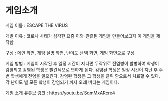 # 게임소개

게임 이름 : ESCAPE THE VIRUS

개발 이유 : 코로나 사태가 심각한 요즘 이와 관련된 게임을 만들어보고자 이 게임을 제작함

구성 : 메인 화면, 게임 설명 화면, 난이도 선택 화면, 게임 화면으로 구성 

게임 방법 : 게임이 시작된 후 일정 시간이 지나면 무작위로 전염병이 발병하여 학생이 감염되고 감염된 학생은 빨간색으로 변하게 된다. 감염된 학생은 일정 시간이 지난 후 주변 학생에게 전염을 일으킨다. 감염된 학생은 그 학생을 클릭 함으로서 치료할 수 있다. 각 난이도 별 모든 학생이 감염되기 까지 오래 버티는 게임이다. 

게임 소개 유튜브 링크 : https://youtu.be/SqmMxARcre4
